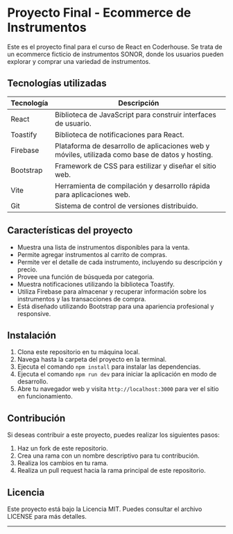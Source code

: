 # Proyecto Final - Ecommerce de Instrumentos

Este es el proyecto final para el curso de React en Coderhouse. Se trata de un ecommerce ficticio de instrumentos SONOR, donde los usuarios pueden explorar y comprar una variedad de instrumentos.

## Tecnologías utilizadas

| Tecnología  | Descripción                                                                 |
|-------------|-----------------------------------------------------------------------------|
| React       | Biblioteca de JavaScript para construir interfaces de usuario.               |
| Toastify    | Biblioteca de notificaciones para React.                                     |
| Firebase    | Plataforma de desarrollo de aplicaciones web y móviles, utilizada como base de datos y hosting. |
| Bootstrap   | Framework de CSS para estilizar y diseñar el sitio web.                      |
| Vite        | Herramienta de compilación y desarrollo rápida para aplicaciones web.        |
| Git         | Sistema de control de versiones distribuido.                                 |

## Características del proyecto

- Muestra una lista de instrumentos disponibles para la venta.
- Permite agregar instrumentos al carrito de compras.
- Permite ver el detalle de cada instrumento, incluyendo su descripción y precio.
- Provee una función de búsqueda por categoria.
- Muestra notificaciones utilizando la biblioteca Toastify.
- Utiliza Firebase para almacenar y recuperar información sobre los instrumentos y las transacciones de compra.
- Está diseñado utilizando Bootstrap para una apariencia profesional y responsive.

## Instalación

1. Clona este repositorio en tu máquina local.
2. Navega hasta la carpeta del proyecto en la terminal.
3. Ejecuta el comando `npm install` para instalar las dependencias.
4. Ejecuta el comando `npm run dev` para iniciar la aplicación en modo de desarrollo.
5. Abre tu navegador web y visita `http://localhost:3000` para ver el sitio en funcionamiento.

## Contribución

Si deseas contribuir a este proyecto, puedes realizar los siguientes pasos:

1. Haz un fork de este repositorio.
2. Crea una rama con un nombre descriptivo para tu contribución.
3. Realiza los cambios en tu rama.
4. Realiza un pull request hacia la rama principal de este repositorio.

## Licencia

Este proyecto está bajo la Licencia MIT. Puedes consultar el archivo LICENSE para más detalles.

---